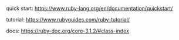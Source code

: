 quick start: https://www.ruby-lang.org/en/documentation/quickstart/

tutorial: https://www.rubyguides.com/ruby-tutorial/

docs: https://ruby-doc.org/core-3.1.2/#class-index
